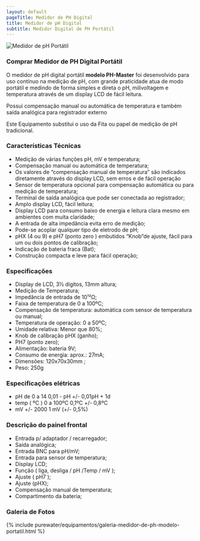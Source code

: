 ```yaml
---
layout: default
pageTitle: Medidor de PH Digital
title: Medidor de pH Digital
subtitle: Medidor Digital de PH Portátil
---
```


<img class="img-responsive pull-right" style="max-width: 100%;" src="../../website/images/box_medidor-ph-portatil.png" alt="Medidor de pH Portátil">

### Comprar Medidor de PH Digital Portátil

O medidor de pH digital portátil **modelo PH-Master** foi desenvolvido para uso contínuo na medição de pH, com grande praticidade atua de modo portátil e medindo de forma simples e direta o pH, milivoltagem e temperatura através de um display LCD de fácil leitura.

Possui compensação manual ou automática de temperatura e também saída analógica para registrador externo 

Este Equipamento substitui o uso da Fita ou papel de medição de pH tradicional.

### Características Técnicas

- Medição de várias funções pH, mV e temperatura;
- Compensação manual ou automática de temperatura;
- Os valores de “compensação manual de temperatura” são indicados diretamente através do display LCD, sem erros e de fácil operação
- Sensor de temperatura opcional para compensação automática ou para medição de temperatura;
- Terminal de saída analógica que pode ser conectada ao registrador;
- Amplo display LCD, fácil leitura;
- Display LCD para consumo baixo de energia e leitura clara mesmo em ambientes com muita claridade;
- A entrada de alta impedância evita erro de medição;
- Pode-se acoplar qualquer tipo de eletrodo de pH;
- pHX (4 ou 9) e pH7 (ponto zero ) embutidos “Knob”de ajuste, fácil para um ou dois pontos de calibração;
- Indicação de bateria fraca (Bat);
- Construção compacta e leve para fácil operação;
 
### Especificações

- Display de LCD, 3½ dígitos, 13mm altura;
- Medição de Temperatura;
- Impedância de entrada de 10¹²Ω;
- Faixa de temperatura de 0 a 100ºC;
- Compensação de temperatura: automática com sensor de temperatura ou manual;
- Temperatura de operação: 0 a 50ºC;
- Umidade relativa: Menor que 80%;
- Knob de calibração pHX (ganho);
- PH7 (ponto zero);
- Alimentação: bateria 9V;
- Consumo de energia: aprox.: 27mA;
- Dimensões: 120x70x30mm ;
- Peso: 250g
 
### Especificações elétricas

- pH de 0 a 14 0,01 - pH +/- 0,01pH + 1d
- temp ( ºC ) 0 a 100ºC 0,1ºC +/- 0,8ºC
- mV +/- 2000  1 mV (+/- 0,5%)
 
### Descrição do painel frontal

- Entrada p/ adaptador / recarregador;
- Saída analógica;
- Entrada BNC para pH/mV;
- Entrada para sensor de temperatura;
- Display LCD;
- Função ( liga, desliga / pH /Temp / mV );
- Ajuste ( pH7 );
- Ajuste (pHX);
- Compensação manual de temperatura;
- Compartimento da bateria;

### Galeria de Fotos

{% include purewater/equipamentos/galeria-medidor-de-ph-modelo-portatil.html %}

